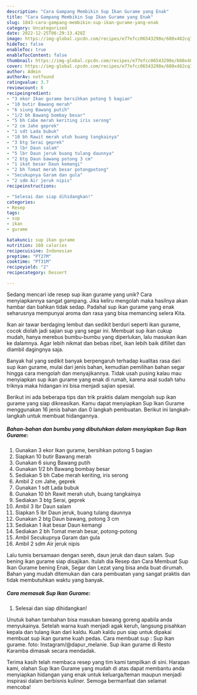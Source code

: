 ```yaml
---
description: "Cara Gampang Membikin Sup Ikan Gurame yang Enak"
title: "Cara Gampang Membikin Sup Ikan Gurame yang Enak"
slug: 1843-cara-gampang-membikin-sup-ikan-gurame-yang-enak
category: Uncategorized
date: 2022-12-25T06:29:13.428Z
image: https://img-global.cpcdn.com/recipes/e77efcc06543298e/680x482cq70/sup-ikan-gurame-foto-resep-utama.jpg
hideToc: false
enableToc: true
enableTocContent: false
thumbnail: https://img-global.cpcdn.com/recipes/e77efcc06543298e/680x482cq70/sup-ikan-gurame-foto-resep-utama.jpg
cover: https://img-global.cpcdn.com/recipes/e77efcc06543298e/680x482cq70/sup-ikan-gurame-foto-resep-utama.jpg
author: Admin
authorAv: notfound
ratingvalue: 3.7
reviewcount: 6
recipeingredient:
- "3 ekor Ikan gurame bersihkan potong 5 bagian"
- "10 butir Bawang merah"
- "6 siung Bawang putih"
- "1/2 bh Bawang bombay besar"
- "5 bh Cabe merah keriting iris serong"
- "2 cm Jahe geprek"
- "1 sdt Lada bubuk"
- "10 bh Rawit merah utuh buang tangkainya"
- "3 btg Serai geprek"
- "3 lbr Daun salam"
- "5 lbr Daun jeruk buang tulang daunnya"
- "2 btg Daun bawang potong 3 cm"
- "1 ikat besar Daun kemangi"
- "2 bh Tomat merah besar potongpotong"
- "Secukupnya Garam dan gula"
- "2 sdm Air jeruk nipis"
recipeinstructions:

- "Selesai dan siap dihidangkan!"
categories:
- Resep
tags:
- sup
- ikan
- gurame

katakunci: sup ikan gurame 
nutrition: 160 calories
recipecuisine: Indonesian
preptime: "PT27M"
cooktime: "PT31M"
recipeyield: "2"
recipecategory: Dessert

---
```





Sedang mencari ide resep sup ikan gurame yang unik? Cara menyiapkannya sangat gampang. Jika keliru mengolah maka hasilnya akan hambar dan bahkan tidak sedap. Padahal sup ikan gurame yang enak seharusnya mempunyai aroma dan rasa yang bisa memancing selera Kita.





Ikan air tawar berdaging lembut dan sedikit berduri seperti ikan gurame, cocok diolah jadi sajian sup yang segar ini. Membuat sup ikan cukup mudah, hanya merebus bumbu-bumbu yang diperlukan, lalu masukan ikan ke dalamnya. Agar lebih nikmat dan bebas ribet, ikan lebih baik difillet dan diambil dagingnya saja.

Banyak hal yang sedikit banyak berpengaruh terhadap kualitas rasa dari sup ikan gurame, mulai dari jenis bahan, kemudian pemilihan bahan segar hingga cara mengolah dan menyajikannya. Tidak usah pusing kalau mau menyiapkan sup ikan gurame yang enak di rumah, karena asal sudah tahu triknya maka hidangan ini bisa menjadi sajian spesial.






Berikut ini ada beberapa tips dan trik praktis dalam mengolah sup ikan gurame yang siap dikreasikan. Kamu dapat menyiapkan Sup Ikan Gurame menggunakan 16 jenis bahan dan 0 langkah pembuatan. Berikut ini langkah-langkah untuk membuat hidangannya.

<!--inarticleads1-->

##### Bahan-bahan dan bumbu yang dibutuhkan dalam menyiapkan Sup Ikan Gurame:

1. Gunakan 3 ekor Ikan gurame, bersihkan potong 5 bagian
1. Siapkan 10 butir Bawang merah
1. Gunakan 6 siung Bawang putih
1. Gunakan 1/2 bh Bawang bombay besar
1. Sediakan 5 bh Cabe merah keriting, iris serong
1. Ambil 2 cm Jahe, geprek
1. Gunakan 1 sdt Lada bubuk
1. Gunakan 10 bh Rawit merah utuh, buang tangkainya
1. Sediakan 3 btg Serai, geprek
1. Ambil 3 lbr Daun salam
1. Siapkan 5 lbr Daun jeruk, buang tulang daunnya
1. Gunakan 2 btg Daun bawang, potong 3 cm
1. Sediakan 1 ikat besar Daun kemangi
1. Sediakan 2 bh Tomat merah besar, potong-potong
1. Ambil Secukupnya Garam dan gula
1. Ambil 2 sdm Air jeruk nipis


Lalu tumis bersamaan dengan sereh, daun jeruk dan daun salam. Sup bening ikan gurame siap disajikan. Itulah dia Resep dan Cara Membuat Sup Ikan Gurame bening Enak, Segar dan Lezat yang bisa anda buat dirumah. Bahan yang mudah ditemukan dan cara pembuatan yang sangat praktis dan tidak membutuhkan waktu yang banyak. 

<!--inarticleads2-->

##### Cara memasak Sup Ikan Gurame:


1. Selesai dan siap dihidangkan!

Unutuk bahan tambahan bisa masukan bawang goreng apabila anda menyukainya. Setelah warna kuah menjadi agak keruh, langsung pisahkan kepala dan tulang ikan dari kaldu. Kuah kaldu pun siap untuk dipakai membuat sup ikan gurame kuah pedas. Cara membuat sup : Sup ikan gurame. foto: Instagram/@dapur_melanie. Sup ikan gurame di Resto Karamba dimasak secara mendadak. 

Terima kasih telah membaca resep yang tim kami tampilkan di sini. Harapan kami, olahan Sup Ikan Gurame yang mudah di atas dapat membantu anda menyiapkan hidangan yang enak untuk keluarga/teman maupun menjadi inspirasi dalam berbisnis kuliner. Semoga bermanfaat dan selamat mencoba!
